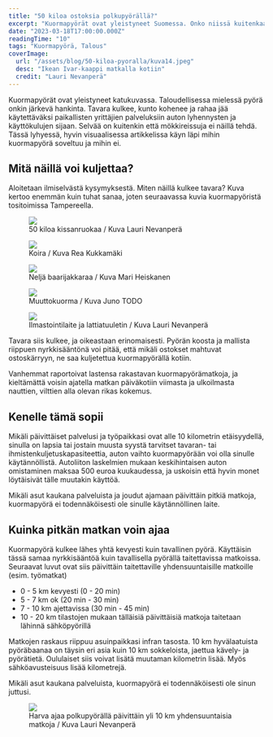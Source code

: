 ```yaml
---
title: "50 kiloa ostoksia polkupyörällä?"
excerpt: "Kuormapyörät ovat yleistyneet Suomessa. Onko niissä kuitenkaan ainesta henkilöauton korvaajaksi?"
date: "2023-03-18T17:00:00.000Z"
readingTime: "10"
tags: "Kuormapyörä, Talous"
coverImage:
  url: "/assets/blog/50-kiloa-pyoralla/kuva14.jpeg"
  desc: "Ikean Ivar-kaappi matkalla kotiin"
  credit: "Lauri Nevanperä"
---
```


Kuormapyörät ovat yleistyneet katukuvassa. Taloudellisessa mielessä pyörä onkin järkevä hankinta. Tavara kulkee, kunto kohenee ja rahaa jää käytettäväksi paikallisten yrittäjien palveluksiin auton lyhennysten ja käyttökulujen sijaan. Selvää on kuitenkin että mökkireissuja ei näillä tehdä. Tässä lyhyessä, hyvin visuaalisessa artikkelissa käyn läpi mihin kuormapyörä soveltuu ja mihin ei.

## Mitä näillä voi kuljettaa?

Aloitetaan ilmiselvästä kysymyksestä. Miten näillä kulkee tavara? Kuva kertoo enemmän kuin tuhat sanaa, joten seuraavassa kuvia kuormapyöristä tositoimissa Tampereella.

<figure>
  <img loading="lazy" src="/assets/blog/50-kiloa-pyoralla/kuva19.jpeg" style=" object-fit: cover;" />
  <figcaption>50 kiloa kissanruokaa / Kuva Lauri Nevanperä</figcaption>
</figure>

<figure>
  <img loading="lazy" src="/assets/blog/50-kiloa-pyoralla/kuva39.jpeg" style=" object-fit: cover;" />
  <figcaption>Koira / Kuva Rea Kukkamäki</figcaption>
</figure>

<figure>
  <img loading="lazy" src="/assets/blog/50-kiloa-pyoralla/kuva37.jpeg" style=" object-fit: cover;" />
  <figcaption>Neljä baarijakkaraa / Kuva Mari Heiskanen</figcaption>
</figure>

<figure>
  <img loading="lazy" src="/assets/blog/50-kiloa-pyoralla/kuva32.jpeg" style=" object-fit: cover;" />
  <figcaption>Muuttokuorma / Kuva Juno TODO</figcaption>
</figure>

<figure>
  <img loading="lazy" src="/assets/blog/50-kiloa-pyoralla/kuva9.jpeg" style=" object-fit: cover;" />
  <figcaption>Ilmastointilaite ja lattiatuuletin / Kuva Lauri Nevanperä</figcaption>
</figure>

Tavara siis kulkee, ja oikeastaan erinomaisesti. Pyörän koosta ja mallista riippuen nyrkkisääntönä voi pitää, että mikäli ostokset mahtuvat ostoskärryyn, ne saa kuljetettua kuormapyörällä kotiin.

Vanhemmat raportoivat lastensa rakastavan kuormapyörämatkoja, ja kieltämättä voisin ajatella matkan päiväkotiin viimasta ja ulkoilmasta nauttien, vilttien alla olevan rikas kokemus.

## Kenelle tämä sopii

Mikäli päivittäiset palvelusi ja työpaikkasi ovat alle 10 kilometrin etäisyydellä, sinulla on lapsia tai jostain muusta syystä tarvitset tavaran- tai ihmistenkuljetuskapasiteettia, auton vaihto kuormapyörään voi olla sinulle käytännöllistä. Autoliiton laskelmien mukaan keskihintaisen auton omistaminen maksaa 500 euroa kuukaudessa, ja uskoisin että hyvin monet löytäisivät tälle muutakin käyttöä.

Mikäli asut kaukana palveluista ja joudut ajamaan päivittäin pitkiä matkoja, kuormapyörä ei todennäköisesti ole sinulle käytännöllinen laite.

## Kuinka pitkän matkan voin ajaa

Kuormapyörä kulkee lähes yhtä kevyesti kuin tavallinen pyörä. Käyttäisin tässä samaa nyrkkisääntöä kuin tavallisella pyörällä taitettavissa matkoissa. Seuraavat luvut ovat siis päivittäin taitettaville yhdensuuntaisille matkoille (esim. työmatkat)

- 0 - 5 km kevyesti (0 - 20 min)
- 5 - 7 km ok (20 min - 30 min)
- 7 - 10 km ajettavissa (30 min - 45 min)
- 10 - 20 km tilastojen mukaan tälläisiä päivittäisiä matkoja taitetaan lähinnä sähköpyörillä

Matkojen raskaus riippuu asuinpaikkasi infran tasosta. 10 km hyvälaatuista pyöräbaanaa on täysin eri asia kuin 10 km sokkeloista, jaettua kävely- ja pyörätietä. Oululaiset siis voivat lisätä muutaman kilometrin lisää. Myös sähköavusteisuus lisää kilometrejä.

Mikäli asut kaukana palveluista, kuormapyörä ei todennäköisesti ole sinun juttusi.

<figure>
  <img loading="lazy" src="/assets/blog/50-kiloa-pyoralla/kuva17.jpeg" style=" object-fit: cover;" />
  <figcaption>Harva ajaa polkupyörällä päivittäin yli 10 km yhdensuuntaisia matkoja / Kuva Lauri Nevanperä</figcaption>
</figure>
